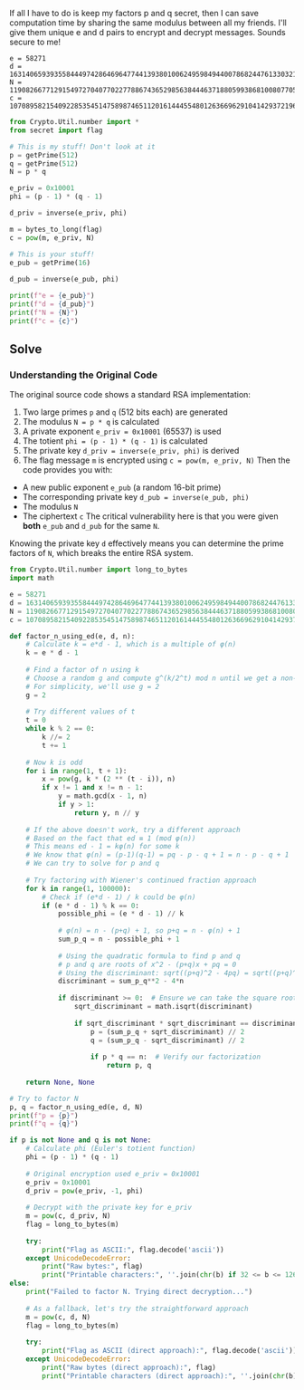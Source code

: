 If all I have to do is keep my factors p and q secret, then I can save computation time by sharing the same modulus between all my friends. I'll give them unique e and d pairs to encrypt and decrypt messages. Sounds secure to me!

```
e = 58271
d = 16314065939355844497428646964774413938010062495984944007868244761330321449198604198404787327825341236658059256072790190934480082681534717838850610633320375625893501985237981407305284860652632590435055933317638416556532857376955427517397962124909869006289022084571993305966362498048396739334756594170449299859
N = 119082667712915497270407702277886743652985638444637188059938681008077058895935345765407160513555112013190751711213523389194925328565164667817570328474785391992857634832562389502866385475392702847788337877472422435555825872297998602400341624700149407637506713864175123267515579305109471947679940924817268027249
c = 107089582154092285354514758987465112016144455480126366962910414293721965682740674205100222823439150990299989680593179350933020427732386716386685052221680274283469481350106415150660410528574034324184318354089504379956162660478769613136499331243363223860893663583161020156316072996007464894397755058410931262938
```
```python
from Crypto.Util.number import *
from secret import flag

# This is my stuff! Don't look at it
p = getPrime(512)
q = getPrime(512)
N = p * q

e_priv = 0x10001
phi = (p - 1) * (q - 1)

d_priv = inverse(e_priv, phi)

m = bytes_to_long(flag)
c = pow(m, e_priv, N)

# This is your stuff!
e_pub = getPrime(16)
    
d_pub = inverse(e_pub, phi) 

print(f"e = {e_pub}")
print(f"d = {d_pub}")
print(f"N = {N}")
print(f"c = {c}")
```

## Solve
### Understanding the Original Code

The original source code shows a standard RSA implementation:

1. Two large primes `p` and `q` (512 bits each) are generated
2. The modulus `N = p * q` is calculated
3. A private exponent `e_priv = 0x10001` (65537) is used
4. The totient `phi = (p - 1) * (q - 1)` is calculated
5. The private key `d_priv = inverse(e_priv, phi)` is derived
6. The flag message `m` is encrypted using `c = pow(m, e_priv, N)`
Then the code provides you with:
- A new public exponent `e_pub` (a random 16-bit prime)
- The corresponding private key `d_pub = inverse(e_pub, phi)`
- The modulus `N`
- The ciphertext `c`
The critical vulnerability here is that you were given **both** `e_pub` and `d_pub` for the same `N`.

Knowing the private key `d` effectively means you can determine the prime factors of `N`, which breaks the entire RSA system.

```python
from Crypto.Util.number import long_to_bytes
import math

e = 58271
d = 16314065939355844497428646964774413938010062495984944007868244761330321449198604198404787327825341236658059256072790190934480082681534717838850610633320375625893501985237981407305284860652632590435055933317638416556532857376955427517397962124909869006289022084571993305966362498048396739334756594170449299859
N = 119082667712915497270407702277886743652985638444637188059938681008077058895935345765407160513555112013190751711213523389194925328565164667817570328474785391992857634832562389502866385475392702847788337877472422435555825872297998602400341624700149407637506713864175123267515579305109471947679940924817268027249
c = 107089582154092285354514758987465112016144455480126366962910414293721965682740674205100222823439150990299989680593179350933020427732386716386685052221680274283469481350106415150660410528574034324184318354089504379956162660478769613136499331243363223860893663583161020156316072996007464894397755058410931262938

def factor_n_using_ed(e, d, n):
    # Calculate k = e*d - 1, which is a multiple of φ(n)
    k = e * d - 1
    
    # Find a factor of n using k
    # Choose a random g and compute g^(k/2^t) mod n until we get a non-trivial factor
    # For simplicity, we'll use g = 2
    g = 2
    
    # Try different values of t
    t = 0
    while k % 2 == 0:
        k //= 2
        t += 1
    
    # Now k is odd
    for i in range(1, t + 1):
        x = pow(g, k * (2 ** (t - i)), n)
        if x != 1 and x != n - 1:
            y = math.gcd(x - 1, n)
            if y > 1:
                return y, n // y
    
    # If the above doesn't work, try a different approach
    # Based on the fact that ed ≡ 1 (mod φ(n))
    # This means ed - 1 = kφ(n) for some k
    # We know that φ(n) = (p-1)(q-1) = pq - p - q + 1 = n - p - q + 1
    # We can try to solve for p and q
    
    # Try factoring with Wiener's continued fraction approach
    for k in range(1, 100000):
        # Check if (e*d - 1) / k could be φ(n)
        if (e * d - 1) % k == 0:
            possible_phi = (e * d - 1) // k
            
            # φ(n) = n - (p+q) + 1, so p+q = n - φ(n) + 1
            sum_p_q = n - possible_phi + 1
            
            # Using the quadratic formula to find p and q
            # p and q are roots of x^2 - (p+q)x + pq = 0
            # Using the discriminant: sqrt((p+q)^2 - 4pq) = sqrt((p+q)^2 - 4n)
            discriminant = sum_p_q**2 - 4*n
            
            if discriminant >= 0:  # Ensure we can take the square root
                sqrt_discriminant = math.isqrt(discriminant)
                
                if sqrt_discriminant * sqrt_discriminant == discriminant:  # Perfect square check
                    p = (sum_p_q + sqrt_discriminant) // 2
                    q = (sum_p_q - sqrt_discriminant) // 2
                    
                    if p * q == n:  # Verify our factorization
                        return p, q
    
    return None, None

# Try to factor N
p, q = factor_n_using_ed(e, d, N)
print(f"p = {p}")
print(f"q = {q}")

if p is not None and q is not None:
    # Calculate phi (Euler's totient function)
    phi = (p - 1) * (q - 1)
    
    # Original encryption used e_priv = 0x10001
    e_priv = 0x10001
    d_priv = pow(e_priv, -1, phi)
    
    # Decrypt with the private key for e_priv
    m = pow(c, d_priv, N)
    flag = long_to_bytes(m)
    
    try:
        print("Flag as ASCII:", flag.decode('ascii'))
    except UnicodeDecodeError:
        print("Raw bytes:", flag)
        print("Printable characters:", ''.join(chr(b) if 32 <= b <= 126 else '.' for b in flag))
else:
    print("Failed to factor N. Trying direct decryption...")
    
    # As a fallback, let's try the straightforward approach
    m = pow(c, d, N)
    flag = long_to_bytes(m)
    
    try:
        print("Flag as ASCII (direct approach):", flag.decode('ascii'))
    except UnicodeDecodeError:
        print("Raw bytes (direct approach):", flag)
        print("Printable characters (direct approach):", ''.join(chr(b) if 32 <= b <= 126 else '.' for b in flag))
```